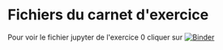 # Fichiers du carnet d'exercice

Pour voir le fichier jupyter de l'exercice 0 cliquer sur [![Binder](https://mybinder.org/badge.svg)](https://mybinder.org/v2/gh/davidmeunier/chaine-de-caractere/master?filepath=Exercice0.ipynb)
